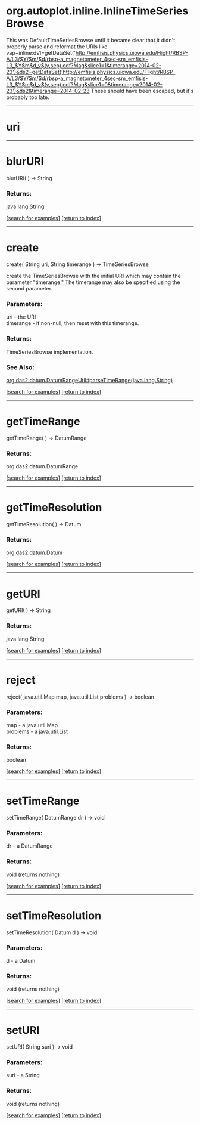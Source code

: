 # org.autoplot.inline.InlineTimeSeriesBrowse

This was DefaultTimeSeriesBrowse until it became clear that it didn't properly
 parse and reformat the URIs like
 vap+inline:ds1=getDataSet('http://emfisis.physics.uiowa.edu/Flight/RBSP-A/L3/$Y/$m/$d/rbsp-a_magnetometer_4sec-sm_emfisis-L3_$Y$m$d_v$(v,sep).cdf?Mag&slice1=1&timerange=2014-02-23')&ds2=getDataSet('http://emfisis.physics.uiowa.edu/Flight/RBSP-A/L3/$Y/$m/$d/rbsp-a_magnetometer_4sec-sm_emfisis-L3_$Y$m$d_v$(v,sep).cdf?Mag&slice1=0&timerange=2014-02-23')&ds2&timerange=2014-02-23
 These should have been escaped, but it's probably too late.

***
<a name="uri"></a>
# uri



***
<a name="blurURI"></a>
# blurURI
blurURI(  ) &rarr; String



### Returns:
java.lang.String


<a href="https://github.com/autoplot/dev/search?q=blurURI&unscoped_q=blurURI">[search for examples]</a>
<a href="https://github.com/autoplot/documentation/blob/master/javadoc/index-all.md">[return to index]</a>

***
<a name="create"></a>
# create
create( String uri, String timerange ) &rarr; TimeSeriesBrowse

create the TimeSeriesBrowse with the initial URI which may contain the
 parameter "timerange."  The timerange may also be specified using the 
 second parameter.

### Parameters:
uri - the URI
<br>timerange - if non-null, then reset with this timerange.

### Returns:
TimeSeriesBrowse implementation.
### See Also:
<a href='https://git.uiowa.edu/jbf/autoplot/-/blob/master/doc/org/das2/datum/DatumRangeUtil.md#parseTimeRange'>org.das2.datum.DatumRangeUtil#parseTimeRange(java.lang.String)</a> <br>

<a href="https://github.com/autoplot/dev/search?q=create&unscoped_q=create">[search for examples]</a>
<a href="https://github.com/autoplot/documentation/blob/master/javadoc/index-all.md">[return to index]</a>

***
<a name="getTimeRange"></a>
# getTimeRange
getTimeRange(  ) &rarr; DatumRange



### Returns:
org.das2.datum.DatumRange


<a href="https://github.com/autoplot/dev/search?q=getTimeRange&unscoped_q=getTimeRange">[search for examples]</a>
<a href="https://github.com/autoplot/documentation/blob/master/javadoc/index-all.md">[return to index]</a>

***
<a name="getTimeResolution"></a>
# getTimeResolution
getTimeResolution(  ) &rarr; Datum



### Returns:
org.das2.datum.Datum


<a href="https://github.com/autoplot/dev/search?q=getTimeResolution&unscoped_q=getTimeResolution">[search for examples]</a>
<a href="https://github.com/autoplot/documentation/blob/master/javadoc/index-all.md">[return to index]</a>

***
<a name="getURI"></a>
# getURI
getURI(  ) &rarr; String



### Returns:
java.lang.String


<a href="https://github.com/autoplot/dev/search?q=getURI&unscoped_q=getURI">[search for examples]</a>
<a href="https://github.com/autoplot/documentation/blob/master/javadoc/index-all.md">[return to index]</a>

***
<a name="reject"></a>
# reject
reject( java.util.Map map, java.util.List problems ) &rarr; boolean



### Parameters:
map - a java.util.Map
<br>problems - a java.util.List

### Returns:
boolean


<a href="https://github.com/autoplot/dev/search?q=reject&unscoped_q=reject">[search for examples]</a>
<a href="https://github.com/autoplot/documentation/blob/master/javadoc/index-all.md">[return to index]</a>

***
<a name="setTimeRange"></a>
# setTimeRange
setTimeRange( DatumRange dr ) &rarr; void



### Parameters:
dr - a DatumRange

### Returns:
void (returns nothing)


<a href="https://github.com/autoplot/dev/search?q=setTimeRange&unscoped_q=setTimeRange">[search for examples]</a>
<a href="https://github.com/autoplot/documentation/blob/master/javadoc/index-all.md">[return to index]</a>

***
<a name="setTimeResolution"></a>
# setTimeResolution
setTimeResolution( Datum d ) &rarr; void



### Parameters:
d - a Datum

### Returns:
void (returns nothing)


<a href="https://github.com/autoplot/dev/search?q=setTimeResolution&unscoped_q=setTimeResolution">[search for examples]</a>
<a href="https://github.com/autoplot/documentation/blob/master/javadoc/index-all.md">[return to index]</a>

***
<a name="setURI"></a>
# setURI
setURI( String suri ) &rarr; void



### Parameters:
suri - a String

### Returns:
void (returns nothing)


<a href="https://github.com/autoplot/dev/search?q=setURI&unscoped_q=setURI">[search for examples]</a>
<a href="https://github.com/autoplot/documentation/blob/master/javadoc/index-all.md">[return to index]</a>

